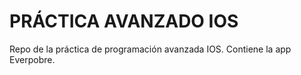 # PRÁCTICA AVANZADO IOS

Repo de la práctica de programación avanzada IOS. Contiene la app Everpobre.

